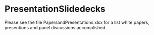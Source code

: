 # PresentationSlidedecks
Please see the file PapersandPresentations.xlsx for a list white papers, presentions and panel discussions accomplished.
